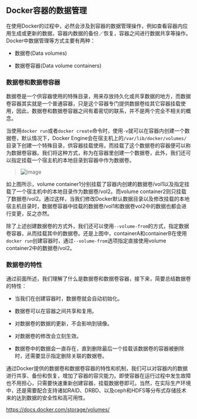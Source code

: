 ## Docker容器的数据管理

在使用Docker的过程中，必然会涉及到容器的数据管理操作，例如查看容器内应用生成或更新的数据，容器内数据的备份／恢复，容器之间进行数据共享等操作。Docker中数据管理等方式主要有两种：

*   数据卷(Data volumes)

*   数据卷容器(Data volume containers)

### 数据卷和数据卷容器

数据卷是一个供容器使用的特殊目录，用来存放持久化或共享数据的地方，而数据卷容器其实就是一个普通容器，只是这个容器专门提供数据卷给其它容器挂载使用，因此，数据卷和数据卷容器之间有着密切的联系，并不是两个完全不相关的概念。

当使用`docker run`或者`docker create`命令时，使用`-v`就可以在容器内创建一个数据卷，默认情况下，Docker Engine会在宿主机上的`/var/lib/docker/volumes/`目录下创建一个特殊目录，供容器挂载使用，而挂载了这个数据卷的容器便可以称为数据卷容器。我们将这种方式，称为在容器里创建一个数据卷，此外，我们还可以指定挂载一个宿主机的本地目录到容器中作为数据卷。
> ![image](http://upload-images.jianshu.io/upload_images/71414-38430ee64a6f1ddb.png?imageMogr2/auto-orient/strip%7CimageView2/2/w/1240)

如上图所示，volume container1分别挂载了容器内创建的数据卷/vol1以及指定挂载了一个宿主机中的本地目录作为数据卷/vol2。而volume container2则只挂载了数据卷/vol2。通过这样，当我们修改Docker默认数据目录以及修改挂载的本地宿主机目录时，数据卷容器中挂载的数据卷/vol1和数据卷vol2中的数据也都会进行变更，反之亦然。

除了上述创建数据卷的方式外，我们还可以使用`--volume-from`的方式，指定数据卷容器，从而挂载其中的数据卷。还是上图中，containerA和containerB在使用`docker run`创建容器时，通过`--volume-from`选项指定直接使用volume container2中的数据卷/vol2。

### 数据卷的特性

通过前面所述，我们理解了什么是数据卷和数据卷容器，接下来，简要总结数据卷的特性：

*   当我们在创建容器时，数据卷就会自动初始化。

*   数据卷可以在容器之间共享和复用。

*   对数据卷的数据的更新，不会影响到镜像。

*   对数据卷的修改会立刻生效。

*   数据卷中的数据会一直存在，直到删除最后一个挂载该数据卷的容器被删除时，还需要显示指定删除关联的数据卷。

通过Docker提供的数据卷和数据卷容器的特性和机制，我们可以对容器内的数据进行共享、备份和恢复，增加了容器的容灾能力。即使容器在运行过程中发生故障也不用担心，只需要快速重新创建容器，挂载数据卷即可。当然，在实际生产环境中，还是需要配合支持诸如RAID、DRBD、以及ceph和HDFS等分布式存储技术来的达到数据的安全性和高可用性。

https://docs.docker.com/storage/volumes/
